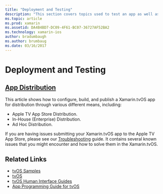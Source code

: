 ```yaml
---
title: "Deployment and Testing"
description: "This section covers topics used to test an app as well as how to distribute it. Topics here include things such as tools used for debugging, deployment to testers and how to publish an application to the Apple TV App Store."
ms.topic: article
ms.prod: xamarin
ms.assetid: DA4B4BD7-DC09-4F61-BC07-36727AF52BA2
ms.technology: xamarin-ios
author: bradumbaugh
ms.author: brumbaug
ms.date: 03/16/2017
---
```


# Deployment and Testing

## [App Distribution](~/ios/tvos/deploy-test/app-distribution/index.md)

This article shows how to configure, build, and publish a Xamarin.tvOS app for distribution through various different means, including:

- Apple TV App Store Distribution.
- In-House (Enterprise) Distribution.
- Ad Hoc Distribution.

If you are having issues submitting your Xamarin.tvOS app to the Apple TV App Store, please see our [Troubleshooting](~/ios/tvos/troubleshooting.md) guide. It contains several known issues that you might encounter and how to solve them in the Xamarin.tvOS.

## Related Links

- [tvOS Samples](https://developer.xamarin.com/samples/tvos/all/)
- [tvOS](https://developer.apple.com/tvos/)
- [tvOS Human Interface Guides](https://developer.apple.com/tvos/human-interface-guidelines/)
- [App Programming Guide for tvOS](https://developer.apple.com/library/prerelease/tvos/documentation/General/Conceptual/AppleTV_PG/)
